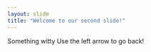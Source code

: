 ```yaml
---
layout: slide
title: "Welcome to our second slide!"
---
```

Something witty
Use the left arrow to go back!
